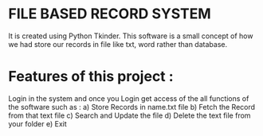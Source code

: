 # FILE BASED RECORD SYSTEM
It is created using Python Tkinder. 
This software is a small concept of how we had store our records in file like txt, word rather than database.

# Features of this project :
Login in the system and once you Login get access of the all functions of the software  such as : 
                 a) Store Records in name.txt file
b) Fetch the Record from that text file
c) Search and  Update the file
d) Delete the text file from your folder 
e) Exit


